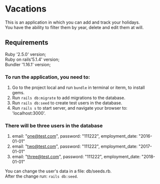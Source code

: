 # Vacations

This is an application in which you can add and track your holidays.  
You have the ability to filter them by year, delete and edit them at will.

## Requirements

Ruby '2.5.0' version;  
Ruby on rails'5.1.4' version;  
Bundler '1.16.1' version;

### To run the application, you need to:

1. Go to the project local and run `bundle` in terminal or iterm, to install gems.
2. Run `rails db:migrate` to add migrations to the database.
3. Run `rails db:seed` to create test users in the database.
4. Run `rails s` to start server, and navigate your browser to: 'localhost:3000'.

### There will be three users in the database
	
1. email: "one@test.com", password: "111222", employment_date: "2016-01-01"
2. email: "two@test.com", password: "111222", employment_date: "2017-01-01"
3. email: "three@test.com", password: "111222", employment_date: "2018-01-01"

You can change the user's data in a file: db/seeds.rb.  
After the change run: `rails db:seed`.
